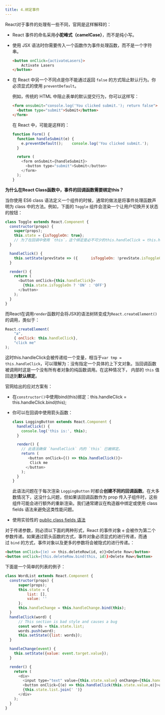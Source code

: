 ```yaml
---
title: 4.绑定事件
---
```


React对于事件的处理有一些不同，官网是这样解释的：

- React 事件的命名采用**小驼峰式（camelCase）**，而不是纯小写。

- 使用 JSX 语法时你需要传入一个函数作为事件处理函数，而不是一个字符串。
  
  ```html
  <button onClick={activateLasers}>  
      Activate Lasers
  </button>
  ```

- 在 React 中另一个不同点是你不能通过返回 `false` 的方式阻止默认行为。你必须显式的使用 `preventDefault`。
  
  例如，传统的 HTML 中阻止表单的默认提交行为，你可以这样写：
  
  ```html
  <form onsubmit="console.log('You clicked submit.'); return false">
    <button type="submit">Submit</button>
  </form>
  ```
  
  在 React 中，可能是这样的：
  
  ```js
  function Form() {
    function handleSubmit(e) {
      e.preventDefault();    console.log('You clicked submit.');
    }
  
    return (
      <form onSubmit={handleSubmit}>
        <button type="submit">Submit</button>
      </form>
    );
  }
  ```

**为什么在React Class函数中，事件的回调函数需要绑定this？**

当你使用 ES6 class 语法定义一个组件的时候，通常的做法是将事件处理函数声明为 class 中的方法。例如，下面的 `Toggle` 组件会渲染一个让用户切换开关状态的按钮：

```js
class Toggle extends React.Component {
  constructor(props) {
    super(props);
    this.state = {isToggleOn: true};
    // 为了在回调中使用 `this`，这个绑定是必不可少的this.handleClick = this.handleClick.bind(this);  
  }

  handleClick() {    
    this.setState(prevState => ({      isToggleOn: !prevState.isToggleOn    }));  
  }

  render() {
    return (
      <button onClick={this.handleClick}>        
        {this.state.isToggleOn ? 'ON' : 'OFF'}
      </button>
    );
  }
}
```

而React在调用`render`函数时会将JSX的语法树转变成为`React.createElement()`的调用，类似于：

```js
React.createElement(
    "a", 
    { onClick: this.handleClick}, 
    "click me"
);
```

这时this.handleClick会被传递给一个变量，相当于`var tmp = this.handleClick`，可以理解为：没有指定一个具体的上下文对象。当回调函数被调用时这是一个没有所有者对象的纯函数调用。在这种情况下， 内部的 `this` 值回退到**默认绑定**。

官网给出的应对方案有：

* 在`constructor()`中使用bind(this)绑定：this.handleClick = this.handleClick.bind(this);

* 你可以在回调中使用箭头函数：
  
  ```js
  class LoggingButton extends React.Component {
    handleClick() {
      console.log('this is:', this);
    }
  
    render() {
      // 此语法确保 `handleClick` 内的 `this` 已被绑定。    
      return (      
         <button onClick={() => this.handleClick()}>
          Click me
        </button>
      );
    }
  }
  ```
  
  此语法问题在于每次渲染 `LoggingButton` 时都会**创建不同的回调函数**。在大多数情况下，这没什么问题，但如果该回调函数作为 prop 传入子组件时，这些组件可能会进行额外的重新渲染。我们通常建议在构造器中绑定或使用 class fields 语法来避免这类性能问题。

* 使用实验性的 [public class fields 语法](https://babeljs.io/docs/plugins/transform-class-properties/)

对于传递参数，则必须以下面的两种形式，React 的事件对象 `e` 会被作为第二个参数传递。如果通过箭头函数的方式，事件对象必须显式的进行传递，而通过 `bind` 的方式，事件对象以及更多的参数将会被隐式的进行传递。：

```html
<button onClick={(e) => this.deleteRow(id, e)}>Delete Row</button>
<button onClick={this.deleteRow.bind(this, id)}>Delete Row</button>
```

下面是一个简单的列表的例子：

```js
class WordList extends React.Component {
  constructor(props) {
      super(props);
      this.state = {
          list: [],
          value: ''
      };
      this.handleChange = this.handleChange.bind(this);
  }
  handleClick(word) {
      // This section is bad style and causes a bug
      const words = this.state.list;
      words.push(word);
      this.setState({list: words});
  }

  handleChange(event) {
    this.setState({value: event.target.value});
  }

  render() {
    return (
      <div>
        <input type="text" value={this.state.value} onChange={this.handleChange}></input>
        <button onClick={(e) => this.handleClick(this.state.value,e)}>add</button>
        {this.state.list.join(' ')}
      </div>
    );
  }
}
```
